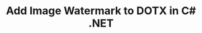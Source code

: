 ---
############################# Static ############################
layout: "autogen"
draft: false
path: "watermark/net/add/image/dotx/"
otherformats: PDF WORD EXCEL IMAGE VISIO DOC DOT DOCX DOCM DOTM RTF TXT XLSX XLSM XLTM XLT XLTX XLS XLSB XLAM SXC PPTX PPTM PPSX PPSM POTM POT POTX PPT PPS ODT BMP GIF JPEG JP2 PNG TIFF WEBP VSD VDX VSDX VSTX VSX VSSX VSDM VSSM VSTM VTX VDW VSS VST

############################# Head ############################
head_title: "Add Image Watermark to DOTX in C#, ASP.NET, VB.NET"
head_description: ".NET library to add image watermark to DOTX file in C#, ASP.NET, VB.NET & .NET Core applications using GroupDocs.Watermark APIs for .NET."

############################# Header ############################
title: "Add Image Watermark to DOTX in C# .NET"
description: "Adding image watermark to DOTX file in C#, ASP.NET, VB.NET & .NET Core applications. Add BMP, PNG, GIF & JPEG image watermarks to the documents. Also manage the watermark size, alignment, rotation angle and position of the watermark on the document pages, as you may need."

############################# SubMenu ############################
submenu:
    enable: true

############################# About ############################
about:
    enable: true
    title: "GroupDocs.Watermark for .NET API"
    content: |
        GroupDocs.Watermark for .NET is a complete watermarks management solution for .NET applications. Developers can quickly perform watermarks manipulation operations like; add, edit, search and delete different types of watermarks from within documents of all popular file formats. It supports working with text and image watermarks in a variety of documents including PDF, Microsoft Word, Excel, PowerPoint, Visio, Email and image formats.
        
        GroupDocs.Watermark APIs are well supported on all major operating systems and platforms including .NET Framework, .NET Standard, .NET Core, Mono and Xamarin.

############################# Steps ############################
steps:
    enable: true
    title_left: "Add Image Watermark to DOTX File in .NET"
    content_left: |
        [GroupDocs.Watermark](https://products.groupdocs.com/watermark/net/) makes it easy for .NET developers to add image (BMP, PNG, GIF or JPEG) watermarks in their applications by implementing a few easy steps.

        *   Instantiate **Watermarker** with input DOTX document.
        *   Use image watermark path as constructor parameter of **ImageWatermark** class.
        *   Set watermark properties (size, alignment, color etc).
        *   Add watermark to the watermarker and generate output document.
        
    title_right: "System Requirements"
    content_right: |
        Before executing the code example below, please make sure that you have the following prerequisites installled on your system.

        *   Operating Systems: Microsoft Windows, Linux, MacOS
        *   Development Environments: Visual Studio, Xamarin, MonoDevelop
        *   Frameworks: .NET Framework, .NET Standard, .NET Core, Mono
        *   Download the latest version of GroupDocs.Watermark for .NET from [Nuget](https://www.nuget.org/packages/GroupDocs.Watermark)
        
    code: |
        ```cs
        // Add image watermark to DOTX in C#, ASP.NET, VB.NET & .NET Core applications
        // Instantiate Watermarker with input DOTX document
        using (Watermarker watermarker = new Watermarker(input.dotx))
          {
            // Use image watermark path as constructor parameter of ImageWatermark class
            using (ImageWatermark watermark = new ImageWatermark("watermark.png"))
            {
                // Set watermark properties (width, height, alignment)
                watermark.Width = 140;
                watermark.Height = 140;
                watermark.HorizontalAlignment = HorizontalAlignment.Center;
                watermark.VerticalAlignment = VerticalAlignment.Center;

                //Add watermark to the watermarker and generate output document
                watermarker.Add(watermark);
                watermarker.Save(output.dotx);
            }
          }
        ```        

demos:
    enable: true
        

about_formats:
    enable: true


more_formats:
    enable: true


back_to_top:
    enable: true
---